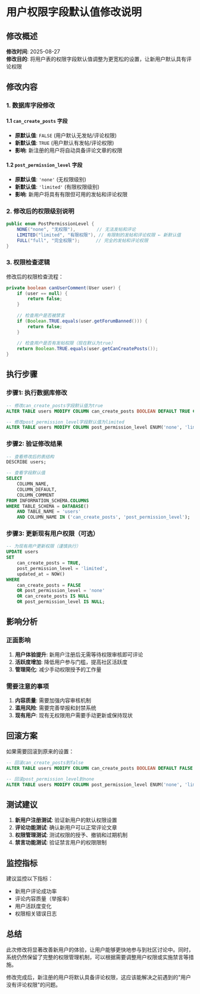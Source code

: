 # 用户权限字段默认值修改说明

## 修改概述

**修改时间**: 2025-08-27  
**修改目的**: 将用户表的权限字段默认值调整为更宽松的设置，让新用户默认具有评论权限

## 修改内容

### 1. 数据库字段修改

#### 1.1 `can_create_posts` 字段
- **原默认值**: `FALSE` (用户默认无发帖/评论权限)
- **新默认值**: `TRUE` (用户默认有发帖/评论权限)
- **影响**: 新注册的用户将自动具备评论文章的权限

#### 1.2 `post_permission_level` 字段
- **原默认值**: `'none'` (无权限级别)
- **新默认值**: `'limited'` (有限权限级别)
- **影响**: 新用户将具有有限但可用的发帖和评论权限

### 2. 修改后的权限级别说明

```java
public enum PostPermissionLevel {
    NONE("none", "无权限"),        // 无法发帖和评论
    LIMITED("limited", "有限权限"), // 有限制的发帖和评论权限 ← 新默认值
    FULL("full", "完全权限");      // 完全的发帖和评论权限
}
```

### 3. 权限检查逻辑

修改后的权限检查流程：

```java
private boolean canUserComment(User user) {
    if (user == null) {
        return false;
    }
    
    // 检查用户是否被禁言
    if (Boolean.TRUE.equals(user.getForumBanned())) {
        return false;
    }
    
    // 检查用户是否有发帖权限（现在默认为true）
    return Boolean.TRUE.equals(user.getCanCreatePosts());
}
```

## 执行步骤

### 步骤1: 执行数据库修改
```sql
-- 修改can_create_posts字段默认值为true
ALTER TABLE users MODIFY COLUMN can_create_posts BOOLEAN DEFAULT TRUE COMMENT '是否可以发帖';

-- 修改post_permission_level字段默认值为limited
ALTER TABLE users MODIFY COLUMN post_permission_level ENUM('none', 'limited', 'full') DEFAULT 'limited' COMMENT '发帖权限级别';
```

### 步骤2: 验证修改结果
```sql
-- 查看修改后的表结构
DESCRIBE users;

-- 查看字段默认值
SELECT 
    COLUMN_NAME,
    COLUMN_DEFAULT,
    COLUMN_COMMENT
FROM INFORMATION_SCHEMA.COLUMNS 
WHERE TABLE_SCHEMA = DATABASE() 
    AND TABLE_NAME = 'users' 
    AND COLUMN_NAME IN ('can_create_posts', 'post_permission_level');
```

### 步骤3: 更新现有用户权限（可选）
```sql
-- 为现有用户更新权限（谨慎执行）
UPDATE users 
SET 
    can_create_posts = TRUE, 
    post_permission_level = 'limited',
    updated_at = NOW()
WHERE 
    can_create_posts = FALSE 
    OR post_permission_level = 'none'
    OR can_create_posts IS NULL
    OR post_permission_level IS NULL;
```

## 影响分析

### 正面影响
1. **用户体验提升**: 新用户注册后无需等待权限审核即可评论
2. **活跃度增加**: 降低用户参与门槛，提高社区活跃度
3. **管理简化**: 减少手动权限授予的工作量

### 需要注意的事项
1. **内容质量**: 需要加强内容审核机制
2. **滥用风险**: 需要完善举报和封禁系统
3. **现有用户**: 现有无权限用户需要手动更新或保持现状

## 回滚方案

如果需要回滚到原来的设置：

```sql
-- 回滚can_create_posts到false
ALTER TABLE users MODIFY COLUMN can_create_posts BOOLEAN DEFAULT FALSE COMMENT '是否可以发帖';

-- 回滚post_permission_level到none
ALTER TABLE users MODIFY COLUMN post_permission_level ENUM('none', 'limited', 'full') DEFAULT 'none' COMMENT '发帖权限级别';
```

## 测试建议

1. **新用户注册测试**: 验证新用户的默认权限设置
2. **评论功能测试**: 确认新用户可以正常评论文章
3. **权限管理测试**: 测试权限的授予、撤销和过期机制
4. **禁言功能测试**: 验证禁言用户的权限限制

## 监控指标

建议监控以下指标：
- 新用户评论成功率
- 评论内容质量（举报率）
- 用户活跃度变化
- 权限相关错误日志

## 总结

此次修改将显著改善新用户的体验，让用户能够更快地参与到社区讨论中。同时，系统仍然保留了完整的权限管理机制，可以根据需要调整用户权限或实施禁言等措施。

修改完成后，新注册的用户将默认具备评论权限，这应该能解决之前遇到的"用户没有评论权限"的问题。 